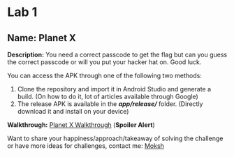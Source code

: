 # Lab 1

## Name: Planet X

**Description:**  You need a correct passcode to get the flag but can you guess the correct passcode or will you put your hacker hat on. Good luck.

You can access the APK through one of the following two methods:

1. Clone the repository and import it in Android Studio and generate a build. (On how to do it, lot of articles available through Google)
2. The release APK is available in the ***app/release/*** folder. (Directly download it and install on your device)

**Walkthrough:** [Planet X Walkthrough](https://medium.com/@saurabh_jain_/planet-x-android-application-based-ctf-challenge-walkthrough-778547aac015) (**Spoiler Alert**)

Want to share your happiness/approach/takeaway of solving the challenge or have more ideas for challenges, contact me: [Moksh](https://www.linkedin.com/in/moksh-makhija/)
